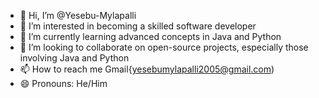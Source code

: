 - 👋 Hi, I’m @Yesebu-Mylapalli
- 👀 I’m interested in becoming a skilled software developer
- 🌱 I’m currently learning advanced concepts in Java and Python
- 💞️ I’m looking to collaborate on open-source projects, especially those involving Java and Python
- 📫 How to reach me Gmail{yesebumylapalli2005@gmail.com)
- 😄 Pronouns: He/Him


<!---
Yesebu-Mylapalli/Yesebu-Mylapalli is a ✨ special ✨ repository because its `README.md` (this file) appears on your GitHub profile.
You can click the Preview link to take a look at your changes.
--->

